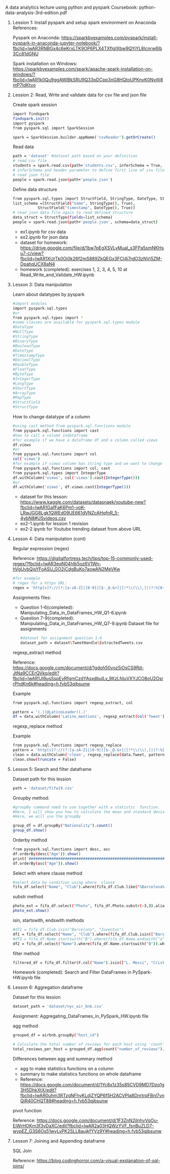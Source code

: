 A data analytics lecture using python and pyspark
Coursebook: python-data-analysis-3rd-edition.pdf
1. Lession 1: Install pyspark and setup spark environment on Anaconda
   References:
   
   Pyspark on Anaconda: https://sparkbyexamples.com/pyspark/install-pyspark-in-anaconda-jupyter-notebook/?fbclid=IwAR3RNBGx4c6eKrxLTK9OP6PLX4TXflgIXbw9QYiYL8Icnrw6lb3Cc81dGNU

   Spark installation on Windows: https://sparkbyexamples.com/spark/apache-spark-installation-on-windows/?fbclid=IwAR1k0Qu9ggAWIBkSRU9Q33pDCpp3nG8HQtoUPKnvK0NvilIj8ntP7IdKtvo
   
   
2. Lession 2: Read, Write and validate data for csv file and json file

   Create spark session
   ```sh
   import findspark
   findspark.init()
   import pyspark
   from pyspark.sql import SparkSession

   spark = SparkSession.builder.appName('csvReader').getOrCreate()
   ```
   Read data
   ```sh
   path = 'dataset' #dataset path based on your definition
   # read csv file
   students = spark.read.csv(path+'students.csv', inferSchema = True, header = True)
   # inferSchema and header parameter to define first line of csv file is header and schema of dataframe
   # read json file
   people = spark.read.json(path+'people.json')
   ```
   Define data structure
   ```sh
   from pyspark.sql.types import StructField, StringType, DateType, StructType
   list_schema =[StructField("name", StringType(), True),
              StructField("timestamp", DateType(), True)]
   # read json data file again to read defined structure
   data_struct = StructType(fields=list_schema)
   people = spark.read.json(path+'people.json', schema=data_struct)
   ```
   - ex1.ipynb for csv data
   - ex2.ipynb for json data
   - dataset for homework: https://drive.google.com/file/d/1bw7pEgXSVLyMuaI_s3FPa5smNKHsu7-c/view?fbclid=IwAR1XUrTk0Oj0k26f2mS889ZkQEGx3FCI4i7rdO3zNVi5ZM-DpahqUCX8aN4
   - homework (completed): exercises 1, 2, 3, 4, 5, 10 at Read_Write_and_Validate_HW.ipynb 

3. Lesson 3: Data manipulation
   
   Learn about datatypes by pyspark
   ```sh
   #import modules
   import pyspark.sql.types
   #or
   from pyspark.sql.types import *
   #some classes are available for pyspark.sql.types module
   #DataType
   #NullType
   #StringType
   #BinaryType
   #BooleanType
   #DateType
   #TimestampType
   #DecimalType
   #DoubleType
   #FloatType
   #ByteType
   #IntegerType
   #LongType
   #ShortType
   #ArrayType
   #MapType
   #StructField
   #StructType
   ```
   How to change datatype of a column
   ```sh
   #using cast method from pyspark.sql.functions module
   from pyspark.sql.functions import cast
   #how to call a column indataframe
   #for example if we have a dataframe df and a column called views
   df.views
   #or
   from pyspark.sql.functions import col
   col('views')
   #for example if views column has string type and we want to change it into integer type
   from pyspark.sql.functions import col, cast
   from pyspark.sql.types import IntegerType
   df.withColumn('views', col('views').cast(IntegerType()))
   #or
   df.withColumn('views', df.views.cast(IntegerType()))
   ```
   - dataset for this lesson: https://www.kaggle.com/datasets/datasnaek/youtube-new?fbclid=IwAR1GafFaK6Pm1-voK-LRwJGG8Lgk1QWEd09UE661dVNZcAHqfnR_5-4ybN8#USvideos.csv
   - ex2-1.ipynb for lession 1 revision
   - ex2-2.ipynb for Youtube trending dataset from above URL 


4. Lesson 4: Data manipulation (cont)
   
   Regular expression (regex)

   Reference: https://digitalfortress.tech/tips/top-15-commonly-used-regex/?fbclid=IwAR3eqN04hlb5oz6V1Wn-hVgUvbQjsYFoASU_GO2jCdgBuKo7aowAN2MeVKw

   ```sh
   #for example
   # regex for a https URL:
   regex = 'http[s]?://(?:[a-zA-Z]|[0-9]|[$-_@.&+]|[!*\\(\\),]|(?:%[0-9a-fA-F][0-9a-fA-F]))+'
   ```
   Assignments files:
   - Question 1-6(completed): Manipulating_Data_in_DataFrames_HW_Q1-6.ipynb
   - Question 7-9(completed): Manipulating_Data_in_DataFrames_HW_Q7-9.ipynb
   Dataset file for assignments
     ```sh
     #dataset for assignment question 1-6
     dataset_path = dataset\TweetHandle\ExtractedTweets.csv
     ```
   regexp_extract method

   Reference: https://docs.google.com/document/d/1gdoh50voz5iOsCS9Rd-JtNa9CCErQVkq/edit?fbclid=IwAR1Jl6usSspEyRfqmCzdYAsxdbulLv_9XzLfduVXYJCO8oU2OsrrPhdKn6k#heading=h.fvb53qjbsunw

   Example
   ```sh
   from pyspark.sql.functions import regexp_extract, col

   pattern = '(.)(@LatinoLeader)(.)'
   df = data.withColumn('Latino_mentions', regexp_extract(col('Tweet'), pattern,2))
   ```
   regexp_replace method

   Example
   ```sh
   from pyspark.sql.functions import regexp_replace
   pattern = 'http[s]?://(?:[a-zA-Z]|[0-9]|[$-_@.&+]|[!*\\(\\),]|(?:%[0-9a-fA-F][0-9a-fA-F]))+'  # Regular expression pattern to match URLs
   clean = data.withColumn('clean', regexp_replace(data.Tweet, pattern, '')).select('clean')
   clean.show(truncate = False)
   ```
5. Lesson 5: Search and filter dataframe
   
   Dataset path for this lession
   ```sh
   path = 'dataset/fifa19.csv'
   ```
   Groupby method:
   ```sh
   #groupBy command need to use together with a statistic  function.
   #Here, I will show you how to calculate the mean and standard deviation of each group using 'groupBy' and 'apply'.
   #Here, we will use the groupBy

   group_df = df.groupBy("Nationality").count()
   group_df.show()
   ```
   Orderby method
   ```sh
   from pyspark.sql.functions import desc, asc
   df.orderBy(desc("Age")).show()
   print('##################################################################################################################################')
   df.orderBy(asc("Age")).show()
   ```
   Select with where clause method
   ```sh
   #select data by condition using where  clause
   fifa_df.select("Name", "Club").where(fifa_df.Club.like("%Barcelona%")).show(truncate=False)
   ```
   substr method
   ```sh
   photo_ext = fifa_df.select("Photo", fifa_df.Photo.substr(-3,3).alias("File_extension"))
   photo_ext.show()
   ```
   isin, startswith, endswith methods
   ```sh
   #df1 = fifa_df.Club.isin("Barcelona", "Juventus")
   df1 = fifa_df.select("Name", "Club").where(fifa_df.Club.isin(["Barcelona", "Juventus"]))
   #df2 = fifa_df.Name.startswith("B").where(fifa_df.Name.endswith("a"))
   df2 = fifa_df.select("Name").where(fifa_df.Name.startswith("B")).where(fifa_df.Name.endswith("a"))
   ```
   filter method
   ```sh
   filtered_df = fifa_df.filter(F.col("Name").isin(["L. Messi", "Cristiano Ronaldo"]))
   ```
   Homework (completed): Search and Filter DataFrames in PySpark-HW.ipynb file
6. Lesson 6: Aggregation dataframe
   
   Dataset for this lession
   ```sh
   dataset_path = 'dataset/nyc_air_bnb.csv'
   ```
   Assignment: Aggregating_DataFrames_in_PySpark_HW.ipynb file

   agg method
   ```sh
   grouped_df = airbnb.groupBy("host_id")

   # Calculate the total number of reviews for each host using 'count'
   total_reviews_per_host = grouped_df.agg(count("number_of_reviews").alias("total_reviews"))
   ```
   Differences between agg and summary method
   - agg to make statistics functions on a column
   - summary to make statistics functions on whole dataframe
   - Reference: https://docs.google.com/document/d/1Yc8x1z35s85CVD9MD7Dzq1g3H5DhkXtX/edit?fbclid=IwAR0uhm3RTzgNFhyKLdjZYQP6f5H2ACVPIa8DnrtrqFBnl7vnQjR40CHQT88#heading=h.fvb53qjbsunw
  
    pivot function

   Reference: https://docs.google.com/document/d/1F3ZnN2jInhvVqOu-EiWrHOKm3f3vDaXC/edit?fbclid=IwAR2a03HQWzYVF_fsnBuZLD7-wvpEZ_G3S6Os51wyLvPK2SLL8aujkfYVz9Y#heading=h.fvb53qjbsunw
7. Lesson 7: Joining and Appending dataframe

   SQL Join
   
   Reference: https://blog.codinghorror.com/a-visual-explanation-of-sql-joins/
